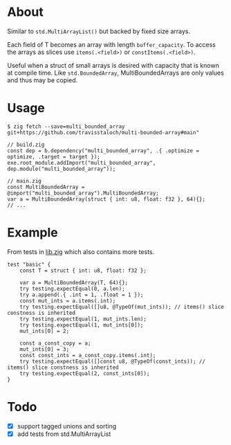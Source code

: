 # About
Similar to `std.MultiArrayList()` but backed by fixed size arrays.

Each field of T becomes an array with length `buffer_capacity`.  To
access the arrays as slices use `items(.<field>)` or `constItems(.<field>)`.

Useful when a struct of small arrays is desired with capacity that is
known at compile time.  Like `std.BoundedArray`, MultiBoundedArrays are only
values and thus may be copied.

# Usage
```console
$ zig fetch --save=multi_bounded_array git+https://github.com/travisstaloch/multi-bounded-array#main"
```

```zig
// build.zig
const dep = b.dependency("multi_bounded_array", .{ .optimize = optimize, .target = target });
exe.root_module.addImport("multi_bounded_array", dep.module("multi_bounded_array"));
```

```zig
// main.zig
const MultiBoundedArray = @import("multi_bounded_array").MultiBoundedArray;
var a = MultiBoundedArray(struct { int: u8, float: f32 }, 64){};
// ...
```

# Example
From tests in [lib.zig](lib.zig) which also contains more tests.

```zig
test "basic" {
    const T = struct { int: u8, float: f32 };

    var a = MultiBoundedArray(T, 64){};
    try testing.expectEqual(0, a.len);
    try a.append(.{ .int = 1, .float = 1 });
    const mut_ints = a.items(.int);
    try testing.expectEqual([]u8, @TypeOf(mut_ints)); // items() slice constness is inherited
    try testing.expectEqual(1, mut_ints.len);
    try testing.expectEqual(1, mut_ints[0]);
    mut_ints[0] = 2;

    const a_const_copy = a;
    mut_ints[0] = 3;
    const const_ints = a_const_copy.items(.int);
    try testing.expectEqual([]const u8, @TypeOf(const_ints)); // items() slice constness is inherited
    try testing.expectEqual(2, const_ints[0]);
}
```

# Todo
- [x] support tagged unions and sorting
- [x] add tests from std.MultiArrayList